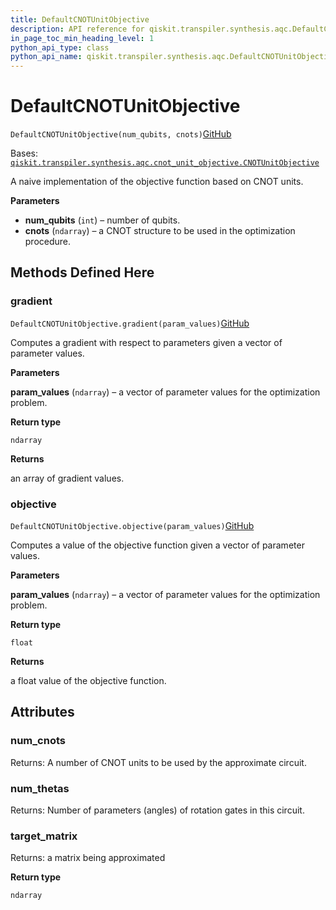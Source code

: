 ```yaml
---
title: DefaultCNOTUnitObjective
description: API reference for qiskit.transpiler.synthesis.aqc.DefaultCNOTUnitObjective
in_page_toc_min_heading_level: 1
python_api_type: class
python_api_name: qiskit.transpiler.synthesis.aqc.DefaultCNOTUnitObjective
---
```


# DefaultCNOTUnitObjective

<span id="qiskit.transpiler.synthesis.aqc.DefaultCNOTUnitObjective" />

`DefaultCNOTUnitObjective(num_qubits, cnots)`[GitHub](https://github.com/qiskit/qiskit/tree/stable/0.22/qiskit/transpiler/synthesis/aqc/cnot_unit_objective.py "view source code")

Bases: [`qiskit.transpiler.synthesis.aqc.cnot_unit_objective.CNOTUnitObjective`](qiskit.transpiler.synthesis.aqc.CNOTUnitObjective "qiskit.transpiler.synthesis.aqc.cnot_unit_objective.CNOTUnitObjective")

A naive implementation of the objective function based on CNOT units.

**Parameters**

*   **num\_qubits** (`int`) – number of qubits.
*   **cnots** (`ndarray`) – a CNOT structure to be used in the optimization procedure.

## Methods Defined Here

### gradient

<span id="qiskit.transpiler.synthesis.aqc.DefaultCNOTUnitObjective.gradient" />

`DefaultCNOTUnitObjective.gradient(param_values)`[GitHub](https://github.com/qiskit/qiskit/tree/stable/0.22/qiskit/transpiler/synthesis/aqc/cnot_unit_objective.py "view source code")

Computes a gradient with respect to parameters given a vector of parameter values.

**Parameters**

**param\_values** (`ndarray`) – a vector of parameter values for the optimization problem.

**Return type**

`ndarray`

**Returns**

an array of gradient values.

### objective

<span id="qiskit.transpiler.synthesis.aqc.DefaultCNOTUnitObjective.objective" />

`DefaultCNOTUnitObjective.objective(param_values)`[GitHub](https://github.com/qiskit/qiskit/tree/stable/0.22/qiskit/transpiler/synthesis/aqc/cnot_unit_objective.py "view source code")

Computes a value of the objective function given a vector of parameter values.

**Parameters**

**param\_values** (`ndarray`) – a vector of parameter values for the optimization problem.

**Return type**

`float`

**Returns**

a float value of the objective function.

## Attributes

<span id="qiskit.transpiler.synthesis.aqc.DefaultCNOTUnitObjective.num_cnots" />

### num\_cnots

Returns: A number of CNOT units to be used by the approximate circuit.

<span id="qiskit.transpiler.synthesis.aqc.DefaultCNOTUnitObjective.num_thetas" />

### num\_thetas

Returns: Number of parameters (angles) of rotation gates in this circuit.

<span id="qiskit.transpiler.synthesis.aqc.DefaultCNOTUnitObjective.target_matrix" />

### target\_matrix

Returns: a matrix being approximated

**Return type**

`ndarray`

